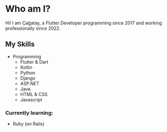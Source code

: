# Who am I?
Hi! I am Çağatay, a Flutter Developer programming since 2017 and working professionally since 2022.

## My Skills
- Programming
  - Flutter & Dart
  - Kotlin
  - Python
  - Django
  - ASP.NET
  - Java
  - HTML & CSS
  - Javascript

### Currently learning:
 - Ruby (on Rails)
